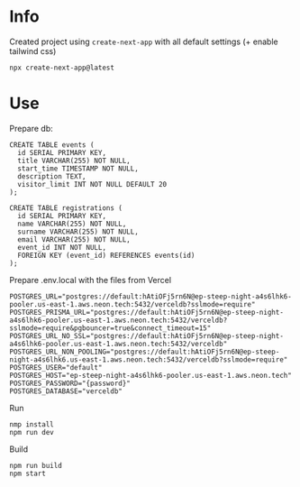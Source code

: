 # Info

Created project using `create-next-app` with all default settings (+ enable tailwind css)

    npx create-next-app@latest

# Use

Prepare db:
```
CREATE TABLE events (
  id SERIAL PRIMARY KEY,
  title VARCHAR(255) NOT NULL,
  start_time TIMESTAMP NOT NULL,
  description TEXT,
  visitor_limit INT NOT NULL DEFAULT 20
);

CREATE TABLE registrations (
  id SERIAL PRIMARY KEY,
  name VARCHAR(255) NOT NULL,
  surname VARCHAR(255) NOT NULL,
  email VARCHAR(255) NOT NULL,
  event_id INT NOT NULL,
  FOREIGN KEY (event_id) REFERENCES events(id)
);
```

Prepare .env.local with the files from Vercel
```
POSTGRES_URL="postgres://default:hAtiOFj5rn6N@ep-steep-night-a4s6lhk6-pooler.us-east-1.aws.neon.tech:5432/verceldb?sslmode=require"
POSTGRES_PRISMA_URL="postgres://default:hAtiOFj5rn6N@ep-steep-night-a4s6lhk6-pooler.us-east-1.aws.neon.tech:5432/verceldb?sslmode=require&pgbouncer=true&connect_timeout=15"
POSTGRES_URL_NO_SSL="postgres://default:hAtiOFj5rn6N@ep-steep-night-a4s6lhk6-pooler.us-east-1.aws.neon.tech:5432/verceldb"
POSTGRES_URL_NON_POOLING="postgres://default:hAtiOFj5rn6N@ep-steep-night-a4s6lhk6.us-east-1.aws.neon.tech:5432/verceldb?sslmode=require"
POSTGRES_USER="default"
POSTGRES_HOST="ep-steep-night-a4s6lhk6-pooler.us-east-1.aws.neon.tech"
POSTGRES_PASSWORD="{password}"
POSTGRES_DATABASE="verceldb"
```

Run

    nmp install
    npm run dev

Build

    npm run build
    npm start

